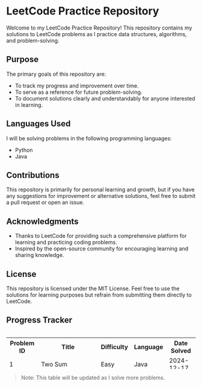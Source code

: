 # LeetCode Practice Repository

Welcome to my LeetCode Practice Repository! This repository contains my solutions to LeetCode problems as I practice data structures, algorithms, and problem-solving.

## Purpose

The primary goals of this repository are:

- To track my progress and improvement over time.
- To serve as a reference for future problem-solving.
- To document solutions clearly and understandably for anyone interested in learning.

## Languages Used

I will be solving problems in the following programming languages:

- Python
- Java

## Contributions

This repository is primarily for personal learning and growth, but if you have any suggestions for improvement or alternative solutions, feel free to submit a pull request or open an issue.

## Acknowledgments

- Thanks to LeetCode for providing such a comprehensive platform for learning and practicing coding problems.
- Inspired by the open-source community for encouraging learning and sharing knowledge.

## License

This repository is licensed under the MIT License. Feel free to use the solutions for learning purposes but refrain from submitting them directly to LeetCode.

## Progress Tracker

<div style="height: 100px; overflow-y: auto;">
  <table>
    <tr>
      <th>Problem ID</th>
      <th>Title</th>
      <th>Difficulty</th>
      <th>Language</th>
      <th>Date Solved</th>
    </tr>
    <tr>
            <td>1</td>
            <td>Two Sum</td>
            <td>Easy</td>
            <td>Java</td>
            <td>2024-12-17</td>
        </tr>
        <tr>
            <td>2</td>
            <td>Add Two Numbers</td>
            <td>Medium</td>
            <td>Java</td>
            <td>2024-12-17</td>
        </tr>
        <tr>
            <td>9</td>
            <td>Palindrome Number</td>
            <td>Easy</td>
            <td>Java</td>
            <td>2024-12-17</td>
        </tr>
        <tr>
            <td>13</td>
            <td>Roman to Integer</td>
            <td>Easy</td>
            <td>Java</td>
            <td>2024-12-17</td>
        </tr>
        <tr>
            <td>14</td>
            <td>Longest Common Prefix</td>
            <td>Easy</td>
            <td>Java</td>
            <td>2024-12-17</td>
        </tr>
        <tr>
            <td>20</td>
            <td>Valid Parentheses</td>
            <td>Easy</td>
            <td>Java</td>
            <td>2024-12-17</td>
        </tr>
        <tr>
            <td>21</td>
            <td>Merge k Sorted Lists</td>
            <td>Easy</td>
            <td>Java</td>
            <td>2024-12-17</td>
        </tr>
        <tr>
            <td>26</td>
            <td>Remove Duplicates from Sorted Array</td>
            <td>Easy</td>
            <td>Java</td>
            <td>2024-12-17</td>
        </tr>
    <tr>
   <td>27</td>
   <td>Remove Element</td>
   <td>Easy</td>
   <td>Java</td>
   <td>2024-12-18</td>
</tr>
<tr>
   <td>28</td>
   <td>Find the Index of the First Occurrence in a String</td>
   <td>Easy</td>
   <td>Java</td>
   <td>2024-12-18</td>
</tr>
<tr>
   <td>35</td>
   <td>Search Insert Position</td>
   <td>Easy</td>
   <td>Java</td>
   <td>2024-12-18</td>
</tr>
<tr>
   <td>48</td>
   <td>Rotate Image</td>
   <td>Medium</td>
   <td>Java</td>
   <td>2024-12-18</td>
</tr>
<tr>
   <td>58</td>
   <td>Length of Last Word</td>
   <td>Easy</td>
   <td>Java</td>
   <td>2024-12-18</td>
</tr>
<tr>
   <td>167</td>
   <td>Two Sum II - Input Array Is Sorted</td>
   <td>Medium</td>
   <td>Java</td>
   <td>2024-12-18</td>
</tr>
<tr>
   <td>189</td>
   <td>Rotate Array</td>
   <td>Medium</td>
   <td>Java</td>
   <td>2024-12-18</td>
</tr>
<tr>
   <td>268</td>
   <td>Missing Number</td>
   <td>Easy</td>
   <td>Java</td>
   <td>2024-12-19</td>
</tr>
<tr>
   <td>283</td>
   <td>Move Zeroes</td>
   <td>Easy</td>
   <td>Java</td>
   <td>2024-12-19</td>
</tr>
<tr>
   <td>3033</td>
   <td>Modify the Matrix</td>
   <td>Easy</td>
   <td>Java</td>
   <td>2024-12-19</td>
</tr>

  </table>
</div>

> Note: This table will be updated as I solve more problems.
